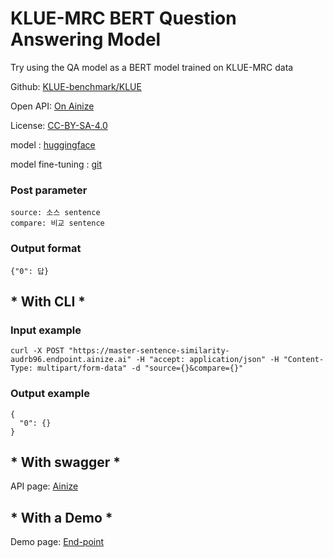# KLUE-MRC BERT Question Answering Model 

Try using the QA model as a BERT model trained on KLUE-MRC data

Github: [KLUE-benchmark/KLUE](https://github.com/KLUE-benchmark/KLUE)

Open API: [On Ainize](https://ainize.ai/audrb96/KLUE-STS-BERT?branch=main)

License: [CC-BY-SA-4.0](https://github.com/KLUE-benchmark/KLUE/blob/main/License.md)

model : [huggingface](https://huggingface.co/ParkMyungkyu/KLUE-STS-roberta-base)

model fine-tuning : [git](https://github.com/audrb96/KLUE-STS-roberta-base)

### Post parameter

    source: 소스 sentence
    compare: 비교 sentence


### Output format

    {"0": 답}


## * With CLI *

### Input example


    curl -X POST "https://master-sentence-similarity-audrb96.endpoint.ainize.ai" -H "accept: application/json" -H "Content-Type: multipart/form-data" -d "source={}&compare={}"
    

### Output example


    {
      "0": {}
    }


## * With swagger *

API page: [Ainize](https://ainize.ai/audrb96/Sentence_Similarity)

## * With a Demo *

Demo page: [End-point](https://master-sentence-similarity-audrb96.endpoint.ainize.ai)
